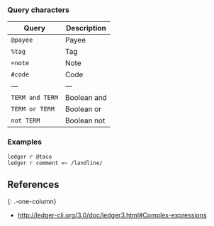 ### Query characters

<table><thead><tr class="header"><th>Query</th><th>Description</th></tr></thead><tbody><tr class="odd"><td><code>@payee</code></td><td>Payee</td></tr><tr class="even"><td><code>%tag</code></td><td>Tag</td></tr><tr class="odd"><td><code>=note</code></td><td>Note</td></tr><tr class="even"><td><code>#code</code></td><td>Code</td></tr><tr class="odd"><td>—</td><td>—</td></tr><tr class="even"><td><code>TERM and TERM</code></td><td>Boolean and</td></tr><tr class="odd"><td><code>TERM or TERM</code></td><td>Boolean or</td></tr><tr class="even"><td><code>not TERM</code></td><td>Boolean not</td></tr></tbody></table>

### Examples

    ledger r @taco
    ledger r comment =~ /landline/

References
----------

{: .-one-column}

-   <a href="http://ledger-cli.org/3.0/doc/ledger3.html#Complex-expressions" class="uri">http://ledger-cli.org/3.0/doc/ledger3.html#Complex-expressions</a>
